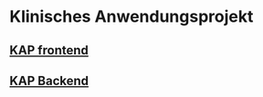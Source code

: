 # Klinisches Anwendungsprojekt

## [KAP frontend](frontend/docs/index.md)

## [KAP Backend](docs/index.md)
